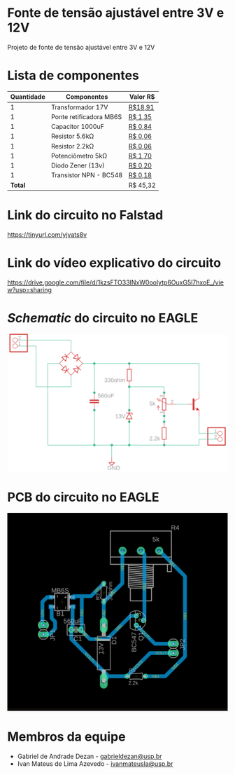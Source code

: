 # Fonte de tensão ajustável entre 3V e 12V

Projeto de fonte de tensão ajustável entre 3V e 12V

# Lista de componentes
| Quantidade | Componentes        | Valor R$ |
|------------|--------------------|----------|
| 1          | Transformador 17V  | [R$18,91](https://produto.mercadolivre.com.br/MLB-1590579363-transformador-entrada-110220v-saida-17v-08a-uso-geral-_JM?matt_tool=68186480&matt_word=&matt_source=google&matt_campaign_id=12271057348&matt_ad_group_id=117812253976&matt_match_type=&matt_network=g&matt_device=c&matt_creative=496856058221&matt_keyword=&matt_ad_position=&matt_ad_type=pla&matt_merchant_id=263976801&matt_product_id=MLB1590579363&matt_product_partition_id=310938601101&matt_target_id=aud-1267094690808:pla-310938601101)
| 1          | Ponte retificadora MB6S       | [R$ 1,35](https://produto.mercadolivre.com.br/MLB-1614894177-10x-ponte-retificadora-mb6s-ponte-de-diodo-mb6s-_JM?matt_tool=18956390&utm_source=google_shopping&utm_medium=organic) |
| 1          | Capacitor 1000uF    | [R$ 0,84](https://www.baudaeletronica.com.br/capacitor-eletrolitico-1000uf-25v.html) |
| 1          | Resistor 5.6kΩ    | [R$ 0,06](https://www.baudaeletronica.com.br/resistor-5k6-5-1-4w.html) |
| 1          | Resistor 2.2kΩ   | [R$ 0,06](https://www.baudaeletronica.com.br/resistor-2k2-5-1-4w.html) |
| 1          | Potenciômetro  5kΩ  | [R$ 1,70](https://www.baudaeletronica.com.br/potenciometro-linear-de-5k-5000.html) |
| 1          | Diodo Zener (13v)  | [R$ 0,20](https://www.baudaeletronica.com.br/diodo-zener-1n4743-13v-1w.html) |
| 1          | Transistor NPN - BC548     | [R$ 0,18](https://www.baudaeletronica.com.br/transistor-npn-bc548.html) |
| **Total**  |                    |  R$ 45,32 |

# Link do circuito no Falstad
https://tinyurl.com/yjvats8v

# Link do vídeo explicativo do circuito

https://drive.google.com/file/d/1kzsFTO33INxW0oolytp6OuxG5l7hxoE_/view?usp=sharing

# *Schematic* do circuito no EAGLE

![alt text](https://github.com/ivanmateus/fonte-tensao-ajustavel/blob/main/fonte-tensao-schematic.png 'Projeto esquemático no EAGLE')

# PCB do circuito no EAGLE

![alt text](https://github.com/ivanmateus/fonte-tensao-ajustavel/blob/main/fonte-tensao-pcb.png 'Projeto esquemático no EAGLE')

# Membros da equipe

- Gabriel de Andrade Dezan - gabrieldezan@usp.br
- Ivan Mateus de Lima Azevedo - ivanmateusla@usp.br
